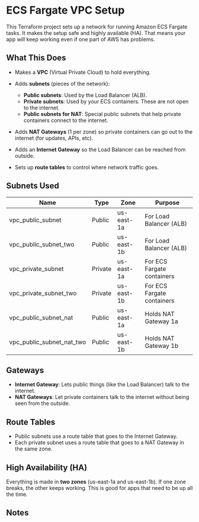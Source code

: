 # ECS Fargate VPC Setup

This Terraform project sets up a network for running Amazon ECS Fargate tasks. It makes the setup safe and highly available (HA). That means your app will keep working even if one part of AWS has problems.

## What This Does

- Makes a **VPC** (Virtual Private Cloud) to hold everything.
- Adds **subnets** (pieces of the network):
  - **Public subnets**: Used by the Load Balancer (ALB).
  - **Private subnets**: Used by your ECS containers. These are not open to the internet.
  - **Public subnets for NAT**: Special public subnets that help private containers connect to the internet.

- Adds **NAT Gateways** (1 per zone) so private containers can go out to the internet (for updates, APIs, etc).
- Adds an **Internet Gateway** so the Load Balancer can be reached from outside.
- Sets up **route tables** to control where network traffic goes.

## Subnets Used

| Name                     | Type     | Zone        | Purpose                         |
|--------------------------|----------|-------------|---------------------------------|
| vpc_public_subnet        | Public   | us-east-1a  | For Load Balancer (ALB)         |
| vpc_public_subnet_two    | Public   | us-east-1b  | For Load Balancer (ALB)         |
| vpc_private_subnet       | Private  | us-east-1a  | For ECS Fargate containers      |
| vpc_private_subnet_two   | Private  | us-east-1b  | For ECS Fargate containers      |
| vpc_public_subnet_nat    | Public   | us-east-1a  | Holds NAT Gateway 1a            |
| vpc_public_subnet_nat_two| Public   | us-east-1b  | Holds NAT Gateway 1b            |

## Gateways

- **Internet Gateway**: Lets public things (like the Load Balancer) talk to the internet.
- **NAT Gateways**: Let private containers talk to the internet without being seen from the outside.

## Route Tables

- Public subnets use a route table that goes to the Internet Gateway.
- Each private subnet uses a route table that goes to a NAT Gateway in the same zone.

## High Availability (HA)

Everything is made in **two zones** (us-east-1a and us-east-1b). If one zone breaks, the other keeps working. This is good for apps that need to be up all the time.

## Notes
